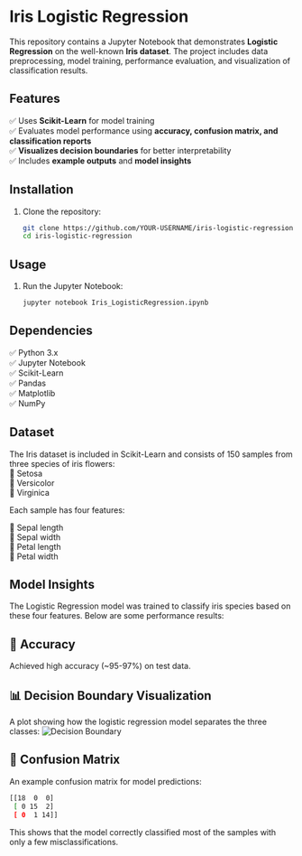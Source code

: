 # Iris Logistic Regression  

This repository contains a Jupyter Notebook that demonstrates **Logistic Regression** on the well-known **Iris dataset**. The project includes data preprocessing, model training, performance evaluation, and visualization of classification results.  

## Features  

✅ Uses **Scikit-Learn** for model training  
✅ Evaluates model performance using **accuracy, confusion matrix, and classification reports**  
✅ **Visualizes decision boundaries** for better interpretability  
✅ Includes **example outputs** and **model insights**  

## Installation  

1. Clone the repository:  
   ```bash
   git clone https://github.com/YOUR-USERNAME/iris-logistic-regression.git
   cd iris-logistic-regression

## Usage

1. Run the Jupyter Notebook:
   ```bash
   jupyter notebook Iris_LogisticRegression.ipynb


## Dependencies

✅ Python 3.x   
✅ Jupyter Notebook  
✅ Scikit-Learn  
✅ Pandas  
✅ Matplotlib  
✅ NumPy  


## Dataset

The Iris dataset is included in Scikit-Learn and consists of 150 samples from three species of iris flowers:  
🌿 Setosa  
🌿 Versicolor  
🌿 Virginica  

Each sample has four features:

🌱 Sepal length  
🌱 Sepal width  
🌱 Petal length  
🌱 Petal width  

## Model Insights

The Logistic Regression model was trained to classify iris species based on these four features. Below are some performance results:

## 🎯 Accuracy

Achieved high accuracy (~95-97%) on test data.

## 📊 Decision Boundary Visualization

A plot showing how the logistic regression model separates the three classes:
![Decision Boundary](decision_boundary.png)


## 🔢 Confusion Matrix

An example confusion matrix for model predictions:
   ```bash
   [[18  0  0]
    [ 0 15  2]
    [ 0  1 14]]
```
This shows that the model correctly classified most of the samples with only a few misclassifications.
